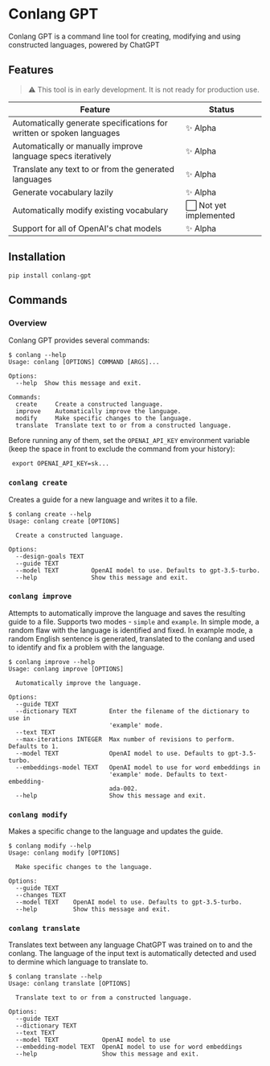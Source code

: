# Conlang GPT

Conlang GPT is a command line tool for creating, modifying and using constructed languages, powered by ChatGPT

## Features

> :warning: This tool is in early development. It is not ready for production use.

| Feature | Status |
| --- | --- |
| Automatically generate specifications for written or spoken languages | :sparkles: Alpha |
| Automatically or manually improve language specs iteratively | :sparkles: Alpha |
| Translate any text to or from the generated languages | :sparkles: Alpha |
| Generate vocabulary lazily | :sparkles: Alpha |
| Automatically modify existing vocabulary | :white_large_square: Not yet implemented |
| Support for all of OpenAI's chat models | :sparkles: Alpha |

## Installation

```
pip install conlang-gpt
```

## Commands

### Overview

Conlang GPT provides several commands:

```
$ conlang --help
Usage: conlang [OPTIONS] COMMAND [ARGS]...

Options:
  --help  Show this message and exit.

Commands:
  create     Create a constructed language.
  improve    Automatically improve the language.
  modify     Make specific changes to the language.
  translate  Translate text to or from a constructed language.
```

Before running any of them, set the `OPENAI_API_KEY` environment variable (keep the space in front to exclude the command from your history):

```
 export OPENAI_API_KEY=sk...
```

### `conlang create`

Creates a guide for a new language and writes it to a file.

```
$ conlang create --help
Usage: conlang create [OPTIONS]

  Create a constructed language.

Options:
  --design-goals TEXT
  --guide TEXT
  --model TEXT         OpenAI model to use. Defaults to gpt-3.5-turbo.
  --help               Show this message and exit.
```

### `conlang improve`

Attempts to automatically improve the language and saves the resulting guide to a file. Supports two modes - `simple` and `example`. In simple mode, a random flaw with the language is identified and fixed. In example mode, a random English sentence is generated, translated to the conlang and used to identify and fix a problem with the language.

```
$ conlang improve --help
Usage: conlang improve [OPTIONS]

  Automatically improve the language.

Options:
  --guide TEXT
  --dictionary TEXT         Enter the filename of the dictionary to use in
                            'example' mode.
  --text TEXT
  --max-iterations INTEGER  Max number of revisions to perform. Defaults to 1.
  --model TEXT              OpenAI model to use. Defaults to gpt-3.5-turbo.
  --embeddings-model TEXT   OpenAI model to use for word embeddings in
                            'example' mode. Defaults to text-embedding-
                            ada-002.
  --help                    Show this message and exit.
```

### `conlang modify`

Makes a specific change to the language and updates the guide.

```
$ conlang modify --help
Usage: conlang modify [OPTIONS]

  Make specific changes to the language.

Options:
  --guide TEXT
  --changes TEXT
  --model TEXT    OpenAI model to use. Defaults to gpt-3.5-turbo.
  --help          Show this message and exit.
```

### `conlang translate`

Translates text between any language ChatGPT was trained on to and the conlang. The language of the input text is automatically detected and used to dermine which language to translate to.

```
$ conlang translate --help
Usage: conlang translate [OPTIONS]

  Translate text to or from a constructed language.

Options:
  --guide TEXT
  --dictionary TEXT
  --text TEXT
  --model TEXT            OpenAI model to use
  --embedding-model TEXT  OpenAI model to use for word embeddings
  --help                  Show this message and exit.
```
